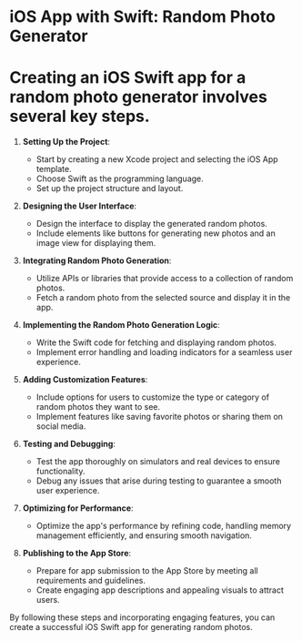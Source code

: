 #  iOS App with Swift: Random Photo Generator


# Creating an iOS Swift app for a random photo generator involves several key steps. 

1. **Setting Up the Project**:
   - Start by creating a new Xcode project and selecting the iOS App template.
   - Choose Swift as the programming language.
   - Set up the project structure and layout.

2. **Designing the User Interface**:
   - Design the interface to display the generated random photos.
   - Include elements like buttons for generating new photos and an image view for displaying them.

3. **Integrating Random Photo Generation**:
   - Utilize APIs or libraries that provide access to a collection of random photos.
   - Fetch a random photo from the selected source and display it in the app.

4. **Implementing the Random Photo Generation Logic**:
   - Write the Swift code for fetching and displaying random photos.
   - Implement error handling and loading indicators for a seamless user experience.

5. **Adding Customization Features**:
   - Include options for users to customize the type or category of random photos they want to see.
   - Implement features like saving favorite photos or sharing them on social media.

6. **Testing and Debugging**:
   - Test the app thoroughly on simulators and real devices to ensure functionality.
   - Debug any issues that arise during testing to guarantee a smooth user experience.

7. **Optimizing for Performance**:
   - Optimize the app's performance by refining code, handling memory management efficiently, and ensuring smooth navigation.

8. **Publishing to the App Store**:
   - Prepare for app submission to the App Store by meeting all requirements and guidelines.
   - Create engaging app descriptions and appealing visuals to attract users.

By following these steps and incorporating engaging features, you can create a successful iOS Swift app for generating random photos.  
